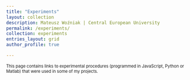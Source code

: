 ```yaml
---
title: "Experiments"
layout: collection
description: Mateusz Woźniak | Central European University
permalink: /experiments/
collection: experiments
entries_layout: grid
author_profile: true

---
```


<p style="font-size: 80%;">This page contains links to experimental procedures (programmed in JavaScript, Python or Matlab) that were used in some of my projects.</p>
